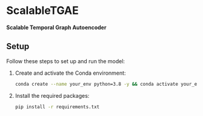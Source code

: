 # ScalableTGAE

**Scalable Temporal Graph Autoencoder**

## Setup

Follow these steps to set up and run the model:

1. Create and activate the Conda environment:

   ```bash
   conda create --name your_env python=3.8 -y && conda activate your_env

2. Install the required packages:

   ```bash
   pip install -r requirements.txt
   ```
